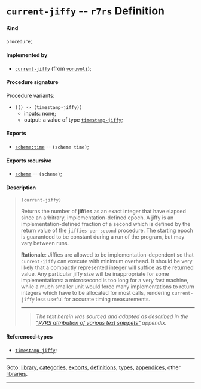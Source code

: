 

<a id='definition__r7rs__current-jiffy'></a>

# `current-jiffy` -- `r7rs` Definition


<a id='definition__r7rs__current-jiffy__kind'></a>

#### Kind

`procedure`;


<a id='definition__r7rs__current-jiffy__implemented-by'></a>

#### Implemented by

 * [`current-jiffy`](../../vonuvoli/definitions/current-jiffy.md#definition__vonuvoli__current-jiffy) (from [`vonuvoli`](../../vonuvoli/_index.md#library__vonuvoli));


<a id='definition__r7rs__current-jiffy__procedure-signature'></a>

#### Procedure signature

Procedure variants:
 * `(() -> (timestamp-jiffy))`
   * inputs: none;
   * output: a value of type [`timestamp-jiffy`](../../r7rs/types/timestamp-jiffy.md#type__r7rs__timestamp-jiffy);


<a id='definition__r7rs__current-jiffy__exports'></a>

#### Exports

 * [`scheme:time`](../../r7rs/exports/scheme_3a_time.md#export__r7rs__scheme_3a_time) -- `(scheme time)`;


<a id='definition__r7rs__current-jiffy__exports-recursive'></a>

#### Exports recursive

 * [`scheme`](../../r7rs/exports/scheme.md#export__r7rs__scheme) -- `(scheme)`;


<a id='definition__r7rs__current-jiffy__description'></a>

#### Description

> ````
> (current-jiffy)
> ````
> 
> 
> Returns the number of __jiffies__ as an exact integer that have elapsed since an arbitrary,
> implementation-defined epoch. A jiffy is an implementation-defined
> fraction of a second which is defined by the return value of the
> `jiffies-per-second` procedure. The starting epoch is guaranteed to be
> constant during a run of the program, but may vary between runs.
> 
> **Rationale**:  Jiffies are allowed to be implementation-dependent so that
> `current-jiffy` can execute with minimum overhead. It
> should be very likely that a compactly represented integer will suffice
> as the returned value.  Any particular jiffy size will be inappropriate
> for some implementations: a microsecond is too long for a very fast
> machine, while a much smaller unit would force many implementations to
> return integers which have to be allocated for most calls, rendering
> `current-jiffy` less useful for accurate timing measurements.
> 
> 
> ----
> > *The text herein was sourced and adapted as described in the ["R7RS attribution of various text snippets"](../../r7rs/appendices/attribution.md#appendix__r7rs__attribution) appendix.*


<a id='definition__r7rs__current-jiffy__referenced-types'></a>

#### Referenced-types

 * [`timestamp-jiffy`](../../r7rs/types/timestamp-jiffy.md#type__r7rs__timestamp-jiffy);

----

Goto: [library](../../r7rs/_index.md#library__r7rs), [categories](../../r7rs/categories/_index.md#toc__r7rs__categories), [exports](../../r7rs/exports/_index.md#toc__r7rs__exports), [definitions](../../r7rs/definitions/_index.md#toc__r7rs__definitions), [types](../../r7rs/types/_index.md#toc__r7rs__types), [appendices](../../r7rs/appendices/_index.md#toc__r7rs__appendices), other [libraries](../../_libraries.md#toc__libraries).

----

